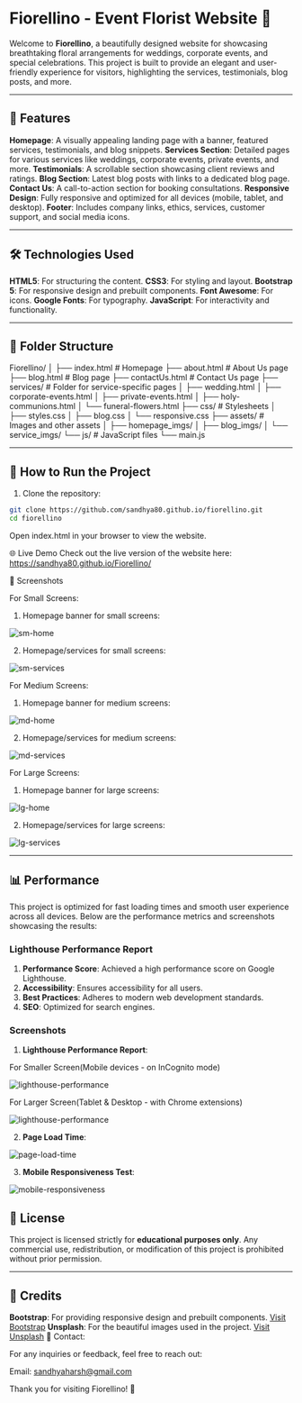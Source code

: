 # Fiorellino - Event Florist Website 🌸

Welcome to **Fiorellino**, a beautifully designed website for showcasing breathtaking floral arrangements for weddings, corporate events, and special celebrations. This project is built to provide an elegant and user-friendly experience for visitors, highlighting the services, testimonials, blog posts, and more.

---

## 🌟 Features

**Homepage**: A visually appealing landing page with a banner, featured services, testimonials, and blog snippets.
**Services Section**: Detailed pages for various services like weddings, corporate events, private events, and more.
**Testimonials**: A scrollable section showcasing client reviews and ratings.
**Blog Section**: Latest blog posts with links to a dedicated blog page.
**Contact Us**: A call-to-action section for booking consultations.
**Responsive Design**: Fully responsive and optimized for all devices (mobile, tablet, and desktop).
**Footer**: Includes company links, ethics, services, customer support, and social media icons.

---

## 🛠️ Technologies Used

**HTML5**: For structuring the content.
**CSS3**: For styling and layout.
**Bootstrap 5**: For responsive design and prebuilt components.
**Font Awesome**: For icons.
**Google Fonts**: For typography.
**JavaScript**: For interactivity and functionality.

---

## 📂 Folder Structure

Fiorellino/ │ ├── index.html # Homepage ├── about.html # About Us page ├── blog.html # Blog page ├── contactUs.html # Contact Us page ├── services/ # Folder for service-specific pages │ ├── wedding.html │ ├── corporate-events.html │ ├── private-events.html │ ├── holy-communions.html │ └── funeral-flowers.html ├── css/ # Stylesheets │ ├── styles.css │ ├── blog.css │ └── responsive.css ├── assets/ # Images and other assets │ ├── homepage_imgs/ │ ├── blog_imgs/ │ └── service_imgs/ └── js/ # JavaScript files └── main.js

---

## 🚀 How to Run the Project

1. Clone the repository:

```bash
git clone https://github.com/sandhya80.github.io/fiorellino.git
cd fiorellino
```

Open index.html in your browser to view the website.

🌐 Live Demo
Check out the live version of the website here: <https://sandhya80.github.io/Fiorellino/>

📸 Screenshots

For Small Screens:

1. Homepage banner for small screens:

![sm-home](assets\ReadMe_imgs\sm-home.PNG)

2. Homepage/services for small screens:

![sm-services](assets\ReadMe_imgs\sm-services.PNG)


For Medium Screens:

1. Homepage banner for medium screens:

![md-home](assets\ReadMe_imgs\md-home.PNG)

2. Homepage/services for medium screens:

![md-services](assets\ReadMe_imgs\md-services.PNG)


For Large Screens:

1. Homepage banner for large screens:

![lg-home](assets\ReadMe_imgs\lg-home.PNG)

2. Homepage/services for large screens:

![lg-services](assets\ReadMe_imgs\lg-services.PNG)

---

## 📊 Performance

This project is optimized for fast loading times and smooth user experience across all devices. Below are the performance metrics and screenshots showcasing the results:

### Lighthouse Performance Report

1. **Performance Score**: Achieved a high performance score on Google Lighthouse.
2. **Accessibility**: Ensures accessibility for all users.
3. **Best Practices**: Adheres to modern web development standards.
4. **SEO**: Optimized for search engines.

### Screenshots

1. **Lighthouse Performance Report**:

For Smaller Screen(Mobile devices - on InCognito mode)

![lighthouse-performance](assets\ReadMe_imgs\mb-performScore.PNG)

For Larger Screen(Tablet & Desktop - with Chrome extensions)

![lighthouse-performance](assets\ReadMe_imgs\lg-performScore.PNG)

2. **Page Load Time**:

![page-load-time](assets\ReadMe_imgs\lg-overallPerform.PNG)

3. **Mobile Responsiveness Test**:

![mobile-responsiveness](assets\ReadMe_imgs\mb-overallPerform.PNG)


## 📜 License

This project is licensed strictly for **educational purposes only**. Any commercial use, redistribution, or modification of this project is prohibited without prior permission.

---

## 🙌 Credits

**Bootstrap**: For providing responsive design and prebuilt components. [Visit Bootstrap](https://getbootstrap.com/)
**Unsplash**: For the beautiful images used in the project. [Visit Unsplash](https://unsplash.com/)
📧 Contact:

For any inquiries or feedback, feel free to reach out:

Email: <sandhyaharsh@gmail.com>

Thank you for visiting Fiorellino! 🌺
